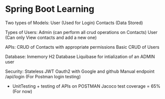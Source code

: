 # Spring Boot Learning

Two types of Models:
User (Used for Login)
Contacts (Data Stored)

Types of Users:
Admin (can perform all crud operations on Contacts)
User  (Can only View contacts and add a new one)

APIs:
CRUD of Contacts with appropriate permissions 
Basic CRUD of Users

Database:
Inmemory H2 Database
Liquibase for intialization of an ADMIN user

Security:
Stateless
JWT
Oauth2 with Google and github
Manual endpoint /api/login (For Postman login testing)
 
+ UnitTesting + testing of APIs on POSTMAN 
Jacoco test coverage = 65% (For now)

